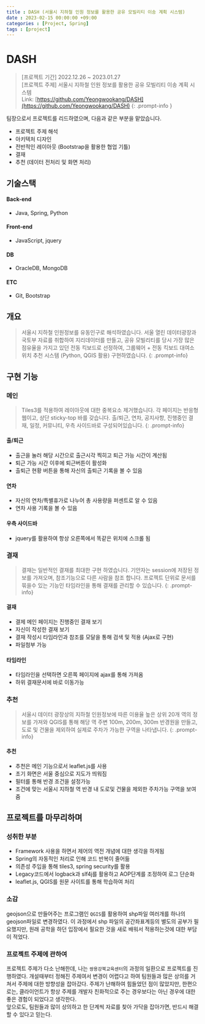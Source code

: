 ```yaml
---
title : DASH (서울시 지하철 인원 정보를 활용한 공유 모빌리티 이송 계획 시스템)
date : 2023-02-15 00:00:00 +09:00
categories : [Project, Spring]
tags : [project] 
---
```



# **DASH**
>[프로젝트 기간] 2022.12.26 ~ 2023.01.27  
[프로젝트 주제] 서울시 지하철 인원 정보를 활용한 공유 모빌리티 이송 계획 시스템  
Link: [https://github.com/Yeongwookang/DASH](https://github.com/Yeongwookang/DASH) 
{: .prompt-info }

팀장으로서 프로젝트를 리드하였으며, 다음과 같은 부분을 맡았습니다.
- 프로젝트 주제 해석
- 아키텍처 디자인
- 전반적인 레이아웃 (Bootstrap을 활용한 협업 기틀)
- 결재
- 추천 (데이터 전처리 및 화면 처리)

## **기술스택**

#### Back-end
- Java, Spring, Python

#### Front-end
- JavaScript, jquery

#### DB
- OracleDB, MongoDB

#### ETC
- Git, Bootstrap

## **개요**
>서울시 지하철 인원정보를 유동인구로 해석하였습니다. 
서울 열린 데이터광장과 국토부 자료를 취합하여 지리데이터를 만들고, 
공유 모빌리티를 당시 가장 많은 점유율을 가지고 있던 전동 킥보드로 선정하여, 
그룹웨어 + 전동 킥보드 대여소 위치 추천 시스템 (Python, QGIS 활용) 구현하였습니다.
{: .prompt-info}

## **구현 기능**


### **메인**

>Tiles3를 적용하여 레이아웃에 대한 중복요소 제거했습니다. 
각 페이지는 반응형웹이고, 상단 sticky-top 바를 갖습니다. 
출/퇴근, 연차, 공지사항, 진행중인 결재, 일정, 커뮤니티, 우측 사이드바로 구성되어있습니다.
{: .prompt-info}

#### **출/퇴근**
- 출근을 눌러 해당 시간으로 출근시각 찍히고 퇴근 가능 시간이 계산됨
- 퇴근 가능 시간 이후에 퇴근버튼이 활성화
- 출퇴근 현황 버튼을 통해 자신의 출퇴근 기록을 볼 수 있음
    
#### **연차**
- 자신의 연차/특별휴가로 나누어 총 사용량을 퍼센트로 알 수 있음
- 연차 사용 기록을 볼 수 있음
    
#### **우측 사이드바**
- jquery를 활용하여 항상 오른쪽에서 똑같은 위치에 스크롤 됨

### **결재**
>결재는 일반적인 결재를 최대한 구현 하였습니다. 
기안자는 session에 저장된 정보를 가져오며, 참조기능으로 다른 사람을 참조 합니다. 
프로젝트 단위로 문서를 묶을수 있는 기능인 타임라인을 통해 결재를 관리할 수 있습니다.
{: .prompt-info}

#### **결재**
- 결제 메인 페이지는 진행중인 결재 보기
- 자신이 작성한 결재 보기
- 결재 작성시 타임라인과 참조를 모달을 통해 검색 및 적용 (Ajax로 구현)
- 파일첨부 가능
    
#### **타임라인**
- 타임라인을 선택하면 오른쪽 페이지에 ajax를 통해 가져옴
- 하위 결재문서에 바로 이동가능

### **추천**
>서울시 데이터 광장상의 지하철 인원정보에 따른 이용율 높은 상위 20개 역의 정보를 가져와
QGIS를 통해 해당 역 주변 100m, 200m, 300m 반경원을 만들고, 도로 및 건물을 제외하여 실제로 주차가 가능한 구역을 나타냅니다.
{: .prompt-info}

#### **추천**
- 추천은 메인 기능으로서 leaflet.js를 사용
- 초기 화면은 서울 중심으로 지도가 띄워짐
- 필터를 통해 반경 조건을 설정가능
- 조건에 맞는 서울시 지하철 역 반경 내 도로및 건물을 제외한 주차가능 구역을 보여줌

## **프로젝트를 마무리하며**

### **성취한 부분**

- Framework 사용을 하면서 제어의 역전 개념에 대한 생각을 하게됨
- Spring의 자동적인 처리로 인해 코드 반복이 줄어듦
- 의존성 주입을 통해 tiles3, spring security를 활용  
- Legacy코드에서 logback과 slf4j를 활용하고 AOP단계를 조정하여 로그 단순화
- leaflet.js, QGIS를 원문 사이트를 통해 학습하여 처리 

### **소감**
geojson으로 만들어주는 프로그램인 ```QGIS```를 활용하여 shp파일 여러개를 하나의 geojson파일로 변경하였다. 
이 과정에서 shp 파일의 공간좌표계등의 별도의 공부가 필요했지만, 
원래 공학을 하던 입장에서 필요한 것을 새로 배워서 적용하는것에 대한 부담이 적었다.

### **프로젝트 주제에 관하여**
프로젝트 주제가 다소 난해한데, 나는 ```쌍용강북교육센터```의 과정의 일환으로 프로젝트를 진행하였다. 개설때부터 정해진 주제여서 변경이 어렵다고 하여 팀원들과 많은 상의를 거쳐서 주제에 대한 방향성을 잡아갔다. 
주제가 난해하여 힘들었던 점이 많았지만, 한편으로는, 클라이언트가 항상 주제를 개발자 친화적으로 주는 경우보다는 아닌 경우에 대한 좋은 경험이 되었다고 생각한다.   
앞으로도, 팀원들과 많이 상의하고 한 단계씩 자료를 찾아 가닥을 잡아가면, 반드시 해결할 수 있다고 믿는다.  

